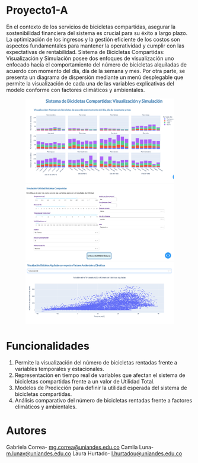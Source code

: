 # Proyecto1-A
En el contexto de los servicios de bicicletas compartidas, asegurar la sostenibilidad financiera del sistema es crucial para su éxito a largo plazo. La optimización de los ingresos y la gestión eficiente de los costos son aspectos fundamentales para mantener la operatividad y cumplir con las expectativas de rentabilidad. Sistema de Bicicletas Compartidas: Visualización y Simulación posee dos enfoques de visualización uno enfocado hacía el comportamiento del número de bicicletas alquiladas de acuerdo con momento del día, día de la semana y mes. Por otra parte, se presenta un diagrama de dispersión mediante un menú desplegable que permite la visualización de cada una de las variables explicativas del modelo conforme con factores climáticos y ambientales. 

<div style="text-align:center;">
    <img src="image.png" alt="Descripción" style="width:400px;">
    <img src="image-1.png" alt="Descripción" style="width:400px;">
    <img src="image-2.png" alt="Descripción" style="width:400px;">
</div>



# Funcionalidades
1.	Permite la visualización del número de bicicletas rentadas frente a variables temporales y estacionales.
2.	Representación en tiempo real de variables que afectan el sistema de bicicletas compartidas frente a un valor de Utilidad Total.
3.	Modelos de Predicción para definir la utilidad esperada del sistema de bicicletas compartidas.
4.	Análisis comparativo del número de bicicletas rentadas frente a factores climáticos y ambientales.

# Autores
Gabriela Correa- mg.correa@uniandes.edu.co 
Camila Luna- m.lunav@uniandes.edu.co 
Laura Hurtado- l.hurtadou@uniandes.edu.co
